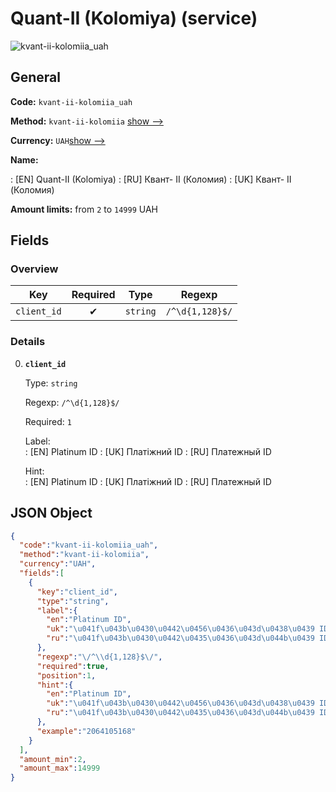 
# Quant-II (Kolomiya) (service) 
![kvant-ii-kolomiia_uah](https://static.openfintech.io/payout_methods/kvant-ii-kolomiia_uah/logo.svg?w=400&c=v0.59.26#w24)  

## General 
 
**Code:** `kvant-ii-kolomiia_uah` 
 
**Method:** `kvant-ii-kolomiia` 
[show -->](#) 
 
**Currency:** `UAH`[show -->](#) 
 
**Name:** 
 
:	[EN] Quant-II (Kolomiya) 
:	[RU] Квант- II (Коломия) 
:	[UK] Квант- II (Коломия) 
 
**Amount limits:** from `2` to `14999` UAH 

## Fields 

### Overview 

|Key|Required|Type|Regexp| 
|:---:|:---:|:---:|:---:| 
|`client_id`|✔|`string`|`/^\d{1,128}$/`| 
 

### Details 
 
0. **`client_id`** 
 
	Type: `string` 
 
	Regexp: `/^\d{1,128}$/` 
 
	Required: `1` 
 
	Label:  
	: [EN] Platinum ID 
	: [UK] Платіжний ID 
	: [RU] Платежный ID 
 
	Hint:  
	: [EN] Platinum ID 
	: [UK] Платіжний ID 
	: [RU] Платежный ID 
 

## JSON Object 

```json
{
  "code":"kvant-ii-kolomiia_uah",
  "method":"kvant-ii-kolomiia",
  "currency":"UAH",
  "fields":[
    {
      "key":"client_id",
      "type":"string",
      "label":{
        "en":"Platinum ID",
        "uk":"\u041f\u043b\u0430\u0442\u0456\u0436\u043d\u0438\u0439 ID",
        "ru":"\u041f\u043b\u0430\u0442\u0435\u0436\u043d\u044b\u0439 ID"
      },
      "regexp":"\/^\\d{1,128}$\/",
      "required":true,
      "position":1,
      "hint":{
        "en":"Platinum ID",
        "uk":"\u041f\u043b\u0430\u0442\u0456\u0436\u043d\u0438\u0439 ID",
        "ru":"\u041f\u043b\u0430\u0442\u0435\u0436\u043d\u044b\u0439 ID"
      },
      "example":"2064105168"
    }
  ],
  "amount_min":2,
  "amount_max":14999
}
```  

